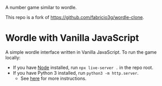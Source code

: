 A number game similar to wordle.


This repo is a fork of <https://github.com/fabricio3g/wordle-clone>. 
# Wordle with Vanilla JavaScript

A simple wordle interface written in Vanilla JavaScript. To run the game locally:

* If you have [Node](https://nodejs.org/en/) installed, run `npx live-server .` in the repo root.
* If you have Python 3 installed, run `python3 -m http.server`.
  * See [here](https://developer.mozilla.org/en-US/docs/Learn/Common_questions/set_up_a_local_testing_server) for more instructions. 

 
